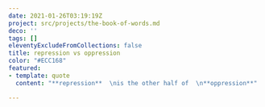```yaml
---
date: 2021-01-26T03:19:19Z
project: src/projects/the-book-of-words.md
deco: ''
tags: []
eleventyExcludeFromCollections: false
title: repression vs oppression
color: "#ECC168"
featured:
- template: quote
  content: "**repression**  \nis the other half of  \n**oppression**"

---
```

